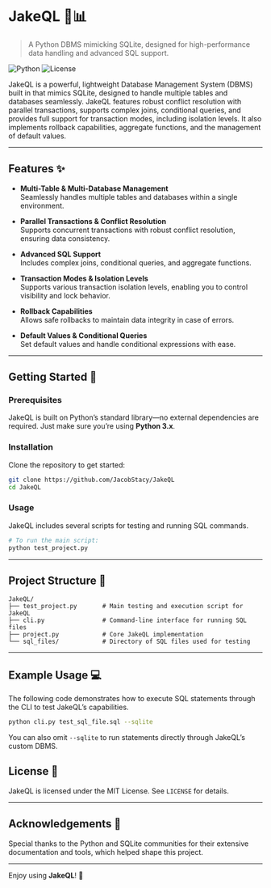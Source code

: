 # JakeQL 🐍📊
> A Python DBMS mimicking SQLite, designed for high-performance data handling and advanced SQL support.

![Python](https://img.shields.io/badge/Python-3.x-blue)
![License](https://img.shields.io/badge/License-MIT-green)


JakeQL is a powerful, lightweight Database Management System (DBMS) built in that mimics SQLite, designed to handle multiple tables and databases seamlessly. JakeQL features robust conflict resolution with parallel transactions, supports complex joins, conditional queries, and provides full support for transaction modes, including isolation levels. It also implements rollback capabilities, aggregate functions, and the management of default values.

---

## Features ✨

- **Multi-Table & Multi-Database Management**  
  Seamlessly handles multiple tables and databases within a single environment.

- **Parallel Transactions & Conflict Resolution**  
  Supports concurrent transactions with robust conflict resolution, ensuring data consistency.

- **Advanced SQL Support**  
  Includes complex joins, conditional queries, and aggregate functions.

- **Transaction Modes & Isolation Levels**  
  Supports various transaction isolation levels, enabling you to control visibility and lock behavior.

- **Rollback Capabilities**  
  Allows safe rollbacks to maintain data integrity in case of errors.

- **Default Values & Conditional Queries**  
  Set default values and handle conditional expressions with ease.

---

## Getting Started 🚀

### Prerequisites
JakeQL is built on Python’s standard library—no external dependencies are required. Just make sure you’re using **Python 3.x**.

### Installation
Clone the repository to get started:

```bash
git clone https://github.com/JacobStacy/JakeQL
cd JakeQL
```

### Usage
JakeQL includes several scripts for testing and running SQL commands.

```python
# To run the main script:
python test_project.py
```

---

## Project Structure 📂

```plaintext
JakeQL/
├── test_project.py       # Main testing and execution script for JakeQL
├── cli.py                # Command-line interface for running SQL files
├── project.py            # Core JakeQL implementation
└── sql_files/            # Directory of SQL files used for testing
```

---

## Example Usage 💻

The following code demonstrates how to execute SQL statements through the CLI to test JakeQL’s capabilities.

```bash
python cli.py test_sql_file.sql --sqlite
```

You can also omit `--sqlite` to run statements directly through JakeQL’s custom DBMS.



## License 📄

JakeQL is licensed under the MIT License. See `LICENSE` for details.

---

## Acknowledgements 🌟

Special thanks to the Python and SQLite communities for their extensive documentation and tools, which helped shape this project.

---

Enjoy using **JakeQL**! 🎉
